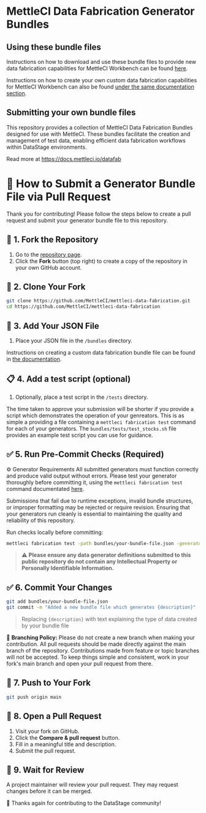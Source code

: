 # MettleCI Data Fabrication Generator Bundles

## Using these bundle files

Instructions on how to download and use these bundle files to provide new data fabrication capabilities for MettleCI Workbench can be found [here](https://docs.mettleci.io/datafab).

Instructions on how to create your own custom data fabrication capabilities for MettleCI Workbench can also be found [under the same documentation section](https://docs.mettleci.io/datafab).


## Submitting your own bundle files

This repository provides a collection of MettleCI Data Fabrication Bundles designed for use with MettleCI. These bundles facilitate the creation and management of test data, enabling efficient data fabrication workflows within DataStage environments.

Read more at https://docs.mettleci.io/datafab


# 💾 How to Submit a Generator Bundle File via Pull Request

Thank you for contributing! Please follow the steps below to create a pull request and submit your generator bundle file to this repository.

## 📁 1. Fork the Repository

1. Go to the [repository page](https://github.com/MettleCI/mettleci-data-fabrication).
2. Click the **Fork** button (top right) to create a copy of the repository in your own GitHub account.

## 🔀 2. Clone Your Fork

```bash
git clone https://github.com/MettleCI/mettleci-data-fabrication.git
cd https://github.com/MettleCI/mettleci-data-fabrication
```

## 📄 3. Add Your JSON File

1. Place your JSON file in the `/bundles` directory.  

Instructions on creating a custom data fabrication bundle file can be found in [the documentation](https://docs.mettleci.io/datafab).

## 📋 4. Add a test script (optional)

1. Optionally, place a test script in the `/tests` directory.  

The time taken to approve your submission will be shorter if you provide a script which demonstrates the operation of your genreators.  This is as simple a providing a file containing a `mettleci fabrication test` command for each of your generators.  The `bundles/tests/test_stocks.sh` file provides an example test script you can use for guidance. 

## ✅ 5. Run Pre-Commit Checks (Required)

⚙️ Generator Requirements
All submitted generators must function correctly and produce valid output without errors. Please test your generator thoroughly before committing it, using the `mettleci fabrication test` command documentated [here](https://datamigrators.atlassian.net/wiki/spaces/MCIDOC/pages/3285811201/Fabrication+Test+Command).

Submissions that fail due to runtime exceptions, invalid bundle structures, or improper formatting may be rejected or require revision. Ensuring that your generators run cleanly is essential to maintaining the quality and reliability of this repository.

Run checks locally before committing:

```bash
mettleci fabrication test -path bundles/your-bundle-file.json -generator {your-generator-name}
```

> ⚠️ **Please ensure any data generator definitions submitted to this public repository do not contain any Intellectual Property or Personally Identifiable Information.**

## ✅ 6. Commit Your Changes

```bash
git add bundles/your-bundle-file.json
git commit -m "Added a new bundle file which generates {description}"
```

> Replacing `{description}` with text explaining the type of data created by your bundle file

🔀 **Branching Policy:** 
Please do not create a new branch when making your contribution. All pull requests should be made directly against the main branch of the repository. Contributions made from feature or topic branches will not be accepted. To keep things simple and consistent, work in your fork's main branch and open your pull request from there.

## 🔄 7. Push to Your Fork

```bash
git push origin main
```

## 🚀 8. Open a Pull Request

1. Visit your fork on GitHub.
2. Click the **Compare & pull request** button.
3. Fill in a meaningful title and description.
4. Submit the pull request.

## 📝 9. Wait for Review

A project maintainer will review your pull request. They may request changes before it can be merged.

🙏 Thanks again for contributing to the DataStage community!